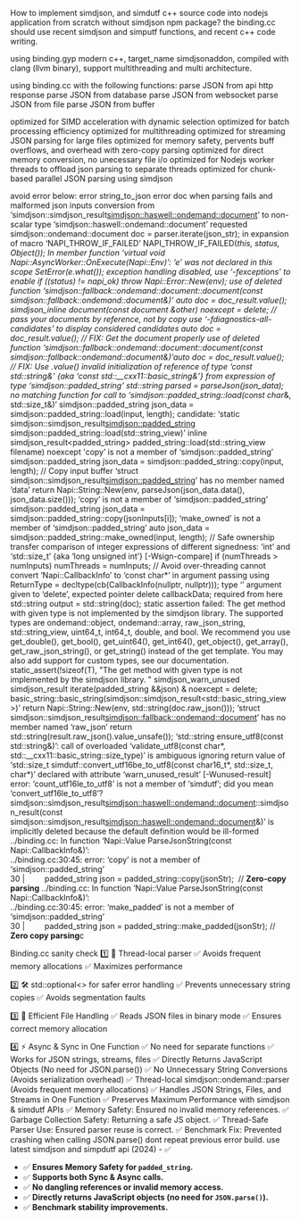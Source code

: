 How to implement simdjson, and simdutf c++ source code into nodejs application from
scratch without simdjson npm package? the binding.cc should use recent simdjson
and simputf functions, and recent c++ code writing.

using binding.gyp modern c++, target_name simdjsonaddon, compiled with clang (llvm binary),
support multithreading and multi architecture.

using binding.cc with the following functions:
    parse JSON from api http response
    parse JSON from database
    parse JSON from websocket
    parse JSON from file
    parse JSON from buffer

optimized for SIMD acceleration with dynamic selection
optimized for batch processing efficiency
optimized for multithreading
optimized for streaming JSON parsing for large files
optimized for memory safety, pervents buff overflows, and overhead with zero-copy parsing
optimized for direct memory conversion, no unecessary file i/o
optimized for Nodejs worker threads to offload json parsing to separate threads
optimized for chunk-based parallel JSON parsing using simdjson

avoid error below:
error string_to_json
error doc when parsing fails and malformed json inputs
conversion from ‘simdjson::simdjson_result<simdjson::haswell::ondemand::document>’ to non-scalar type ‘simdjson::haswell::ondemand::document’ requested simdjson::ondemand::document doc = parser.iterate(json_str);
in expansion of macro ‘NAPI_THROW_IF_FAILED’ NAPI_THROW_IF_FAILED(*this, status, Object());
In member function ‘virtual void Napi::AsyncWorker::OnExecute(Napi::Env)’: ‘e’ was not declared in this scope SetError(e.what());
exception handling disabled, use ‘-fexceptions’ to enable if ((status) != napi_ok) throw Napi::Error::New(env);
use of deleted function ‘simdjson::fallback::ondemand::document::document(const simdjson::fallback::ondemand::document&)’ auto doc = doc_result.value(); 
simdjson_inline document(const document &other) noexcept = delete; // pass your documents by reference, not by copy
use ‘-fdiagnostics-all-candidates’ to display considered candidates auto doc = doc_result.value(); // FIX: Get the document properly
use of deleted function ‘simdjson::fallback::ondemand::document::document(const simdjson::fallback::ondemand::document&)’auto doc = doc_result.value(); // FIX: Use .value()
invalid initialization of reference of type ‘const std::string&’ {aka ‘const std::__cxx11::basic_string<char>&’} from expression of type ‘simdjson::padded_string’ std::string parsed = parseJson(json_data);
no matching function for call to ‘simdjson::padded_string::load(const char*&, std::size_t&)’ simdjson::padded_string json_data = simdjson::padded_string::load(input, length);
candidate: ‘static simdjson::simdjson_result<simdjson::padded_string> simdjson::padded_string::load(std::string_view)’ inline simdjson_result<padded_string> padded_string::load(std::string_view filename) noexcept
'copy’ is not a member of ‘simdjson::padded_string’ simdjson::padded_string json_data = simdjson::padded_string::copy(input, length);  // Copy input buffer
‘struct simdjson::simdjson_result<simdjson::padded_string>’ has no member named ‘data’ return Napi::String::New(env, parseJson(json_data.data(), json_data.size()));
‘copy’ is not a member of ‘simdjson::padded_string’ simdjson::padded_string json_data = simdjson::padded_string::copy(jsonInputs[i]);
‘make_owned’ is not a member of ‘simdjson::padded_string’ auto json_data = simdjson::padded_string::make_owned(input, length);  // Safe ownership transfer
comparison of integer expressions of different signedness: ‘int’ and ‘std::size_t’ {aka ‘long unsigned int’} [-Wsign-compare] if (numThreads > numInputs) numThreads = numInputs; // Avoid over-threading
cannot convert ‘Napi::CallbackInfo’ to ‘const char*’ in argument passing using ReturnType = decltype(cb(CallbackInfo(nullptr, nullptr)));
type ‘<type error>’ argument given to ‘delete’, expected pointer delete callbackData;
required from here std::string output = std::string(doc);
static assertion failed: The get method with given type is not implemented by the simdjson library. The supported types are ondemand::object, ondemand::array, raw_json_string, std::string_view, uint64_t, int64_t, double, and bool. We recommend you use get_double(), get_bool(), get_uint64(), get_int64(),  get_object(), get_array(), get_raw_json_string(), or get_string() instead of the get template. You may also add support for custom types, see our documentation.
static_assert(!sizeof(T), "The get method with given type is not implemented by the simdjson library. "
simdjson_warn_unused simdjson_result<document> iterate(padded_string &&json) & noexcept = delete;
basic_string<char>::basic_string(simdjson::simdjson_result<std::basic_string_view<char> >)’ return Napi::String::New(env, std::string(doc.raw_json()));
‘struct simdjson::simdjson_result<simdjson::fallback::ondemand::document>’ has no member named ‘raw_json’ return std::string(result.raw_json().value_unsafe());
‘std::string ensure_utf8(const std::string&)’: call of overloaded ‘validate_utf8(const char*, std::__cxx11::basic_string<char>::size_type)’ is ambiguous
ignoring return value of ‘std::size_t simdutf::convert_utf16be_to_utf8(const char16_t*, std::size_t, char*)’ declared with attribute ‘warn_unused_result’ [-Wunused-result]
error: ‘count_utf16le_to_utf8’ is not a member of ‘simdutf’; did you mean ‘convert_utf16le_to_utf8’?
simdjson::simdjson_result<simdjson::haswell::ondemand::document>::simdjson_result(const simdjson::simdjson_result<simdjson::haswell::ondemand::document>&)’ is implicitly deleted because the default definition would be ill-formed
../binding.cc: In function ‘Napi::Value ParseJsonString(const Napi::CallbackInfo&)’:  
../binding.cc:30:45: error: ‘copy’ is not a member of ‘simdjson::padded_string’  
30 |         padded_string json = padded_string::copy(jsonStr);  // **Zero-copy parsing**
../binding.cc: In function ‘Napi::Value ParseJsonString(const Napi::CallbackInfo&)’:  
../binding.cc:30:45: error: ‘make_padded’ is not a member of ‘simdjson::padded_string’  
30 |         padded_string json = padded_string::make_padded(jsonStr); // **Zero copy parsing**c




Binding.cc sanity check 
1️⃣ 🔄 Thread-local parser 
✅ Avoids frequent memory allocations 
✅ Maximizes performance

2️⃣ 🛠 std::optional<> for safer error handling 
✅ Prevents unnecessary string copies 
✅ Avoids segmentation faults 

3️⃣ 📂 Efficient File Handling 
✅ Reads JSON files in binary mode 
✅ Ensures correct memory allocation 

4️⃣ ⚡ Async & Sync in One Function
✅ No need for separate functions
✅ Works for JSON strings, streams, files 
✅ Directly Returns JavaScript Objects (No need for JSON.parse()) 
✅ No Unnecessary String Conversions (Avoids serialization overhead)
✅ Thread-local simdjson::ondemand::parser (Avoids frequent memory allocations)
✅ Handles JSON Strings, Files, and Streams in One Function
✅ Preserves Maximum Performance with simdjson & simdutf APIs 
✅ Memory Safety: Ensured no invalid memory references. 
✅ Garbage Collection Safety: Returning a safe JS object. 
✅ Thread-Safe Parser Use: Ensured parser reuse is correct. 
✅ Benchmark Fix: Prevented crashing when calling JSON.parse() dont repeat previous error build. use latest simdjson and simpdutf api (2024) - 
✅ 
- ✅ **Ensures Memory Safety for `padded_string`.**
- ✅ **Supports both Sync & Async calls.**
- ✅ **No dangling references or invalid memory access.**
- ✅ **Directly returns JavaScript objects (no need for `JSON.parse()`).**
- ✅ **Benchmark stability improvements.**

